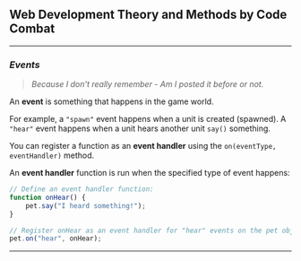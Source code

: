 ## Web Development Theory and Methods by Code Combat
___

### _Events_

> _Because I don't really remember - Am I posted it before or not._

An **event** is something that happens in the game world.

For example, a `"spawn"` event happens when a unit is created (spawned). A `"hear"` event happens when a unit hears another unit `say()` something.

You can register a function as an **event handler** using the `on(eventType, eventHandler)` method.

An **event handler** function is run when the specified type of event happens:

```javascript
// Define an event handler function:
function onHear() {
    pet.say("I heard something!");
}

// Register onHear as an event handler for "hear" events on the pet object.
pet.on("hear", onHear);
```

___
